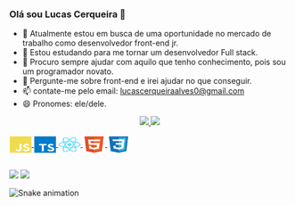 ### Olá sou Lucas Cerqueira 👋





- 🔭  Atualmente estou em busca de uma oportunidade no mercado de trabalho como desenvolvedor front-end jr.
- 🌱  Estou estudando para me tornar um desenvolvedor Full stack.
- 🤔  Procuro sempre ajudar com aquilo que tenho conhecimento, pois sou um programador novato.
- 💬  Pergunte-me sobre front-end e irei ajudar no que conseguir.
- 📫  contate-me pelo email: lucascerqueiraalves0@gmail.com
- 😄  Pronomes: ele/dele.


<div align="center">
  <a href="https://github.com/LucasCerqueiraalves">
  <img height="180em" src="https://github-readme-stats.vercel.app/api?username=lucascerqueiraalves&show_icons=true&theme=chartreuse-dark&include_all_commits=true&count_private=true"/>
  <img height="180em" src="https://github-readme-stats.vercel.app/api/top-langs/?username=lucascerqueiraalves&layout=compact&langs_count=7&theme=chartreuse-dark"/>
</div>
  
  
  <div style="display: inline_block"><br>
    <img  align="center" alt="Rafa-Js" height="30" width="40" src="https://raw.githubusercontent.com/devicons/devicon/master/icons/javascript/javascript-plain.svg">
    <img align="center" alt="Rafa-Ts" height="30" width="40" src="https://raw.githubusercontent.com/devicons/devicon/master/icons/typescript/typescript-plain.svg">
    <img align="center" alt="Rafa-React" height="30" width="40" src="https://raw.githubusercontent.com/devicons/devicon/master/icons/react/react-original.svg">
    <img align="center" alt="Rafa-HTML" height="30" width="40" src="https://raw.githubusercontent.com/devicons/devicon/master/icons/html5/html5-original.svg">
    <img align="center" alt="Rafa-CSS" height="30" width="40" src="https://raw.githubusercontent.com/devicons/devicon/master/icons/css3/css3-original.svg">
  </div>
  
  ##
  
  <div>
    <a href = "https://mail.google.com/mail/u/0/#inbox"><img src="https://img.shields.io/badge/-Gmail-%23333?style=for-the-badge&logo=gmail&logoColor=white" target="_blank"></a>
  <a href="https://www.linkedin.com/in/lucas-cerqueira-alves-96817119b" target="_blank"><img src="https://img.shields.io/badge/-LinkedIn-%230077B5?style=for-the-badge&logo=linkedin&logoColor=white" target="_blank"></a> 
    
  </div>

 ![Snake animation](https://github.com/LucasCerqueiraalves/lucascerqueiraalves/blob/output/github-contribution-grid-snake.svg)
